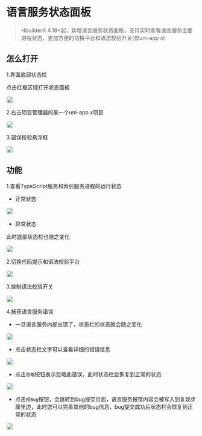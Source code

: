 # 语言服务状态面板

> HbuilderX 4.18+起，新增语言服务状态面板，支持实时查看语言服务主要进程状态，更加方便的切换平台和语法校验开关(仅uni-app x)

## 怎么打开
1.界面底部状态栏

点击红框区域打开状态面板

<div>
<img src="https://web-ext-storage.dcloud.net.cn/hx/lsstatus/zh/1.png" style="border:1px solid #eee;  border-radius: 5px;" />
</div>

2.右击项目管理器的某一个uni-app x项目

<div>
<img src="https://web-ext-storage.dcloud.net.cn/hx/lsstatus/zh/2.png" style="border:1px solid #eee;  border-radius: 5px;" />
</div>

3.错误校验悬浮框

<div>
<img src="https://web-ext-storage.dcloud.net.cn/hx/lsstatus/zh/3.png" style="border:1px solid #eee;  border-radius: 5px;" />
</div>

## 功能

1.查看TypeScript服务和索引服务进程的运行状态

- 正常状态

<div>
<img src="https://web-ext-storage.dcloud.net.cn/hx/lsstatus/zh/4.png" style="border:1px solid #eee;  border-radius: 5px;" />
</div>

- 异常状态

此时底部状态栏也随之变化

<div>
<img src="https://web-ext-storage.dcloud.net.cn/hx/lsstatus/zh/5.png" style="border:1px solid #eee;  border-radius: 5px;" />
</div>

2.切换代码提示和语法校验平台

<div>
<img src="https://web-ext-storage.dcloud.net.cn/hx/lsstatus/zh/6.png" style="border:1px solid #eee;  border-radius: 5px;" />
</div>

3.控制语法校验开关
   
<div>
<img src="https://web-ext-storage.dcloud.net.cn/hx/lsstatus/zh/7.png" style="border:1px solid #eee;  border-radius: 5px;" />
</div>

4.捕获语言服务错误

- 一旦语言服务内部出错了，状态栏的状态就会随之变化

<div>
<img src="https://web-ext-storage.dcloud.net.cn/hx/lsstatus/zh/8.png" style="border:1px solid #eee;  border-radius: 5px;" />
</div>

- 点击状态栏文字可以查看详细的错误信息

<div>
<img src="https://web-ext-storage.dcloud.net.cn/hx/lsstatus/zh/9.png" style="border:1px solid #eee;  border-radius: 5px;" />
</div>

- 点击`忽略`按钮表示忽略此错误，此时状态栏会恢复到正常的状态

<div>
<img src="https://web-ext-storage.dcloud.net.cn/hx/lsstatus/zh/10.png" style="border:1px solid #eee;  border-radius: 5px;" />
</div>

- 点击`报Bug`按钮，会跳转到bug提交页面，语言服务报错内容会被写入到复现步骤里边，此时您可以完善其他的bug信息，bug提交成功后状态栏会恢复到正常的状态

<div>
<img src="https://web-ext-storage.dcloud.net.cn/hx/lsstatus/zh/12.png" style="border:1px solid #eee;  border-radius: 5px;" />
</div>